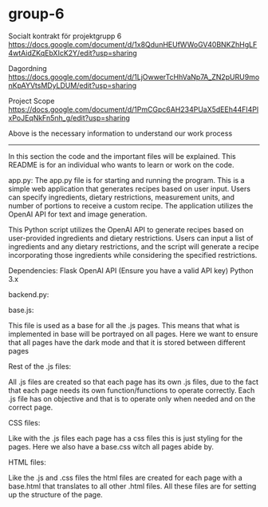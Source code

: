 # group-6
Socialt kontrakt för projektgrupp 6
https://docs.google.com/document/d/1x8QdunHEUfWWoGV40BNKZhHgLF4wtAidZKqEbXIcK2Y/edit?usp=sharing

Dagordning
https://docs.google.com/document/d/1LjOwwerTcHhVaNp7A_ZN2pURU9monKpAYVtsMDyLDUM/edit?usp=sharing

Project Scope
https://docs.google.com/document/d/1PmCGpc6AH234PUaX5dEEh44FI4PlxPoJEqNkFn5nh_g/edit?usp=sharing

Above is the necessary information to understand our work process

------------------------------------------------------------------------------------------------

In this section the code and the important files will be explained. This README is for an individual
who wants to learn or work on the code.

app.py:
The app.py file is for starting and running the program. This is a simple web application that 
generates recipes based on user input. Users can specify ingredients, dietary restrictions, 
measurement units, and number of portions to receive a custom recipe. The application utilizes 
the OpenAI API for text and image generation.

This Python script utilizes the OpenAI API to generate recipes based on user-provided ingredients 
and dietary restrictions. Users can input a list of ingredients and any dietary restrictions, and 
the script will generate a recipe incorporating those ingredients while considering the specified 
restrictions.

Dependencies:
Flask
OpenAI API (Ensure you have a valid API key)
Python 3.x

backend.py:



base.js:

This file is used as a base for all the .js pages. This means that what is implemented in base will be 
portrayed on all pages. Here we want to ensure that all pages have the dark mode and that it is stored 
between different pages

Rest of the .js files:

All .js files are created so that each page has its own .js files, due to the fact that each page needs
its own function/functions to operate correctly. Each .js file has on objective and that is to operate
only when needed and on the correct page. 

CSS files:

Like with the .js files each page has a css files this is just styling for the pages. Here we also have
a base.css witch all pages abide by. 

HTML files:

Like the .js and .css files the html files are created for each page with a base.html that translates
to all other .html files. All these files are for setting up the structure of the page.

